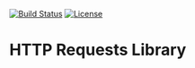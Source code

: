 [![Build Status](http://img.shields.io/travis/budjb/http-requests.svg?branch=master)](https://travis-ci.org/budjb/http-requests)
[![License](http://img.shields.io/:license-apache-blue.svg)](http://www.apache.org/licenses/LICENSE-2.0.html)

# HTTP Requests Library
